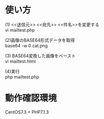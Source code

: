 #  使い方  
  
(1) <<送信元>> <<宛先>> <<件名>>を変更する  
vi mailtest.php  
  
(2)画像のBASE64形式データを取得  
base64 -w 0 cat.png  
  
(3) BASE64変換した画像をペースト  
vi mailtest.html  
  
(4)実行  
php mailtest.php  
  

#  動作確認環境  
CentOS7.3 + PHP7.1.3  

